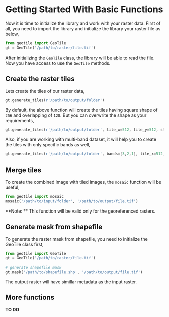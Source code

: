 # Getting Started With Basic Functions

Now it is time to initialize the library and work with your raster data. First of all, you need to import the library and initialize the library your raster file as below,

```python
from geotile import GeoTile
gt = GeoTile('/path/to/raster/file.tif')
```

After initializing the `GeoTile` class, the library will be able to read the file. Now you have access to use the `GeoTile` methods.

## Create the raster tiles

Lets create the tiles of our raster data,

```python
gt.generate_tiles(r'/path/to/output/folder')
```

By default, the above function will create the tiles having square shape of `256` and overlapping of `128`. But you can overwrite the shape as your requirements,

```python
gt.generate_tiles(r'/path/to/output/folder', tile_x=512, tile_y=512, stride_x=0, stride_y=0)
```

Also, if you are working with multi-band dataset, it will help you to create the tiles with only specific bands as well,

```python
gt.generate_tiles(r'/path/to/output/folder', bands=[3,2,1], tile_x=512, tile_y=512, stride_x=0, stride_y=0)
```

## Merge tiles

To create the combined image with tiled images, the `mosaic` function will be useful,

```python
from geotile import mosaic
mosaic('/path/to/input/folder', '/path/to/output/file.tif')
```

**Note: ** This function will be valid only for the georeferenced rasters.

## Generate mask from shapefile

To generate the raster mask from shapefile, you need to initialize the GeoTile class first,

```python
from geotile import GeoTile
gt = GeoTile('/path/to/raster/file.tif')

# generate shapefile mask
gt.mask('/path/to/shapefile.shp', '/path/to/output/file.tif')
```

The output raster will have simillar metadata as the input raster.

## More functions

**TO DO**
